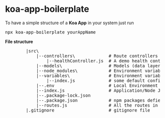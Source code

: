 # koa-app-boilerplate

To have a simple structure of a <b>Koa App</b> in your system just run
<pre>npx koa-app-boilerplate yourAppName</pre>
<p><b>File structure </b></p>
<pre>
        |src\
            |--controllers\             # Route controllers (controller layer)
                |--healthController.js  # A demo health controller file
            |--models\                  # Models (data layer)
            |--node_modules\            # Environment variables and configuration related things
            |--variables\               # Environment variables and configuration related things
                |--index.js             # some default configuration or related variables
            |--.env                     # Local Environment variables 
            |--index.js                 # Application/Node Js server
            |--.package-lock.json
            |--.package.json            # npm packages defiend here
            |--routes.js                # All the routes in this server
        |.gitignore                     # gitignore file
</pre>
